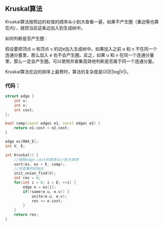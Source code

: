 ## Kruskal算法

Kruskal算法按照边的权值的顺序从小到大查看一遍，如果不产生圈（重边等也算在内），就把当前这条边加入到生成树中。

如何判断是否产生圈：

假设要把顶点 u 和顶点 v 的边e加入生成树中。如果加入之前 u 和 v 不在同一个连通分量里，那么加入 e 也不会产生圈。反之，如果 u 和 v 在同一个连通分量里，那么一定会产生圈。可以使用并查集高效地判断是否属于同一个连通分量。

Kruskal算法在边的排序上最费时，算法的复杂度是O\(\|E\|log\|V\|\)。



### 代码：

```cpp
struct edge {
	int u;
	int v;
	int cost;
};

bool comp(const edge& e1, const edge& e2) {
	return e1.cost < e2.cost;
}

edge es[MAX_E];
int V, E;

int Kruskal() {
	//按照edge.cost的顺序从小到大排序 
	sort(es, es + E, comp);
	//并查集的初始化 
	init_union_find(V);
	int res = 0;
	for(int i = 0; i < E; ++i) {
		edge e = es[i];
		if(!same(e.u, e.v)) {
			unite(e.u, e.v);
			res += e.cost;
		}
	}
	return res;
}
```




